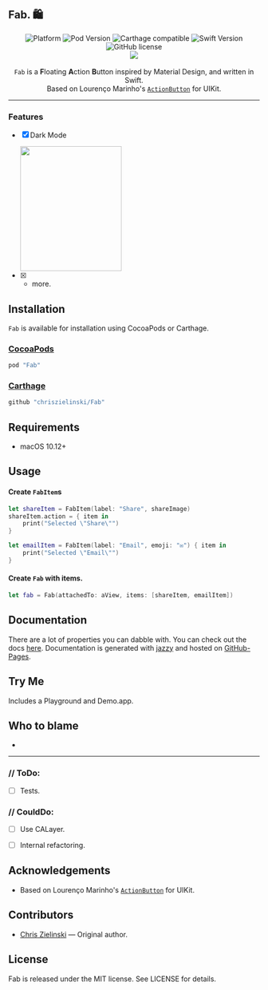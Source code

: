 Fab. 🛍️
----
 
<p align="center">
	<a href="http://cocoadocs.org/docsets/Fab" style="text-decoration:none">
		<img alt="Platform" src ="https://img.shields.io/cocoapods/p/Fab.svg?style=flat"/>
	</a>
	<a href="http://cocoadocs.org/docsets/Fab/" style="text-decoration:none">
		<img alt="Pod Version" src ="https://img.shields.io/cocoapods/v/Fab.svg?style=flat"/>
	</a>
	<a href="https://github.com/Carthage/Carthage" style="text-decoration:none">
		<img alt="Carthage compatible" src ="https://img.shields.io/badge/Carthage-compatible-4BC51D.svg?style=flat"/>
	</a>
	<a href="https://developer.apple.com/swift" style="text-decoration:none">
		<img alt="Swift Version" src ="https://img.shields.io/badge/language-swift%204.2-brightgreen.svg"/>
	</a>
	<a href="https://github.com/chriszielinski/Fab/blob/master/LICENSE" style="text-decoration:none">
		<img alt="GitHub license" src ="https://img.shields.io/badge/license-MIT-blue.svg"/>
	</a>
	<br>
	<img src ="https://raw.githubusercontent.com/chriszielinski/Fab/master/readme-assets/Fab.gif"/>
	<br>
	<br>
	<code>Fab</code> is a <b>F</b>loating <b>A</b>ction <b>B</b>utton inspired by Material Design, and written in Swift.
	<br>
	Based on Lourenço Marinho's <a href="https://github.com/lourenco-marinho/ActionButton"><code>ActionButton</code></a> for UIKit.
	<br>
</p>

----

### Features

- [x] Dark Mode	

	<img width="203" height="250" src ="https://raw.githubusercontent.com/chriszielinski/Fab/master/readme-assets/light-dark-mode.png"/>
- [x] + more.


Installation
----

`Fab` is available for installation using CocoaPods or Carthage.

### [CocoaPods](http://cocoapods.org/)

```ruby
pod "Fab"
```

### [Carthage](https://github.com/Carthage/Carthage)

```ruby
github "chriszielinski/Fab"
```


Requirements
----

- macOS 10.12+


Usage
----

#### Create `FabItem`s
```swift
let shareItem = FabItem(label: "Share", shareImage)
shareItem.action = { item in
	print("Selected \"Share\"")
}

let emailItem = FabItem(label: "Email", emoji: "✉️") { item in
	print("Selected \"Email\"")
}
```

#### Create `Fab` with items.
```swift
let fab = Fab(attachedTo: aView, items: [shareItem, emailItem])
```


Documentation
----

There are a lot of properties you can dabble with. You can check out the docs [here](http://chriszielinski.github.io/Fab/). Documentation is generated with [jazzy](https://github.com/realm/jazzy) and hosted on [GitHub-Pages](https://pages.github.com).

Try Me
----

Includes a Playground and Demo.app.


Who to blame
----

- 

----

### // ToDo:

- [ ] Tests.

### // CouldDo:

- [ ] Use CALayer.
- [ ] Internal refactoring.


Acknowledgements
----

* Based on Lourenço Marinho's [`ActionButton`](https://github.com/lourenco-marinho/ActionButton) for UIKit.


Contributors
----

- [Chris Zielinski](https://github.com/chriszielinski) — Original author.


License
----

Fab is released under the MIT license. See LICENSE for details.
